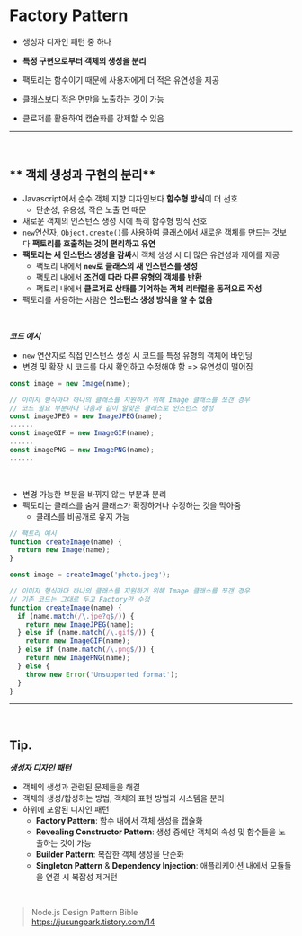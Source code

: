 # **Factory Pattern**

- 생성자 디자인 패턴 중 하나

- **특정 구현으로부터 객체의 생성을 분리**
- 팩토리는 함수이기 때문에 사용자에게 더 적은 유연성을 제공
- 클래스보다 적은 면만을 노출하는 것이 가능
- 클로저를 활용하여 캡슐화를 강제할 수 있음
---

<br>

## ** 객체 생성과 구현의 분리**
- Javascript에서 순수 객체 지향 디자인보다 **함수형 방식**이 더 선호
  - 단순성, 유용성, 작은 노출 면 때문
- 새로운 객체의 인스턴스 생성 시에 특히 함수형 방식 선호
- `new`연산자, `Object.create()`를 사용하여 클래스에서 새로운 객체를 만드는 것보다 **팩토리를 호출하는 것이 편리하고 유연**
- **팩토리는 새 인스턴스 생성을 감싸**서 객체 생성 시 더 많은 유연성과 제어를 제공
  - 팩토리 내에서 **`new`로 클래스의 새 인스턴스를 생성**
  - 팩토리 내에서 **조건에 따라 다른 유형의 객체를 반환**
  - 팩토리 내에서 **클로저로 상태를 기억하는 객체 리터럴을 동적으로 작성**
- 팩토리를 사용하는 사람은 **인스턴스 생성 방식을 알 수 없음**

<br>

***코드 예시***
- `new` 연산자로 직접 인스턴스 생성 시 코드를 특정 유형의 객체에 바인딩
- 변경 및 확장 시 코드를 다시 확인하고 수정해야 함 => 유연성이 떨어짐
```js
const image = new Image(name);

// 이미지 형식마다 하나의 클래스를 지원하기 위해 Image 클래스를 쪼갠 경우
// 코드 필요 부분마다 다음과 같이 알맞은 클래스로 인스턴스 생성
const imageJPEG = new ImageJPEG(name);
......
const imageGIF = new ImageGIF(name);
......
const imagePNG = new ImagePNG(name);
......
```

<br>

- 변경 가능한 부분을 바뀌지 않는 부분과 분리
- 팩토리는 클래스를 숨겨 클래스가 확장하거나 수정하는 것을 막아줌
  - 클래스를 비공개로 유지 가능
```js
// 팩토리 예시
function createImage(name) {
  return new Image(name);
}

const image = createImage('photo.jpeg');

// 이미지 형식마다 하나의 클래스를 지원하기 위해 Image 클래스를 쪼갠 경우
// 기존 코드는 그대로 두고 Factory만 수정
function createImage(name) {
  if (name.match(/\.jpe?g$/)) {
    return new ImageJPEG(name);
  } else if (name.match(/\.gif$/)) {
    return new ImageGIF(name);
  } else if (name.match(/\.png$/)) {
    return new ImagePNG(name);
  } else {
    throw new Error('Unsupported format');
  }
}
```

---

<br>

## **Tip.**
***생성자 디자인 패턴***
- 객체의 생성과 관련된 문제들을 해결
- 객체의 생성/합성하는 방법, 객체의 표현 방법과 시스템을 분리
- 하위에 포함된 디자인 패턴
  - **Factory Pattern**: 함수 내에서 객체 생성을 캡슐화
  - **Revealing Constructor Pattern**: 생성 중에만 객체의 속성 및 함수들을 노출하는 것이 가능
  - **Builder Pattern**: 복잡한 객체 생성을 단순화
  - **Singleton Pattern** & **Dependency Injection**: 애플리케이션 내에서 모듈들을 연결 시 복잡성 제거턴


<br>

> Node.js Design Pattern Bible <br>
> https://jusungpark.tistory.com/14